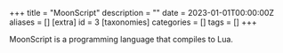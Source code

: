 +++
title = "MoonScript"
description = ""
date = 2023-01-01T00:00:00Z
aliases = []
[extra]
id = 3
[taxonomies]
categories = []
tags = []
+++

MoonScript is a programming language that compiles to Lua.